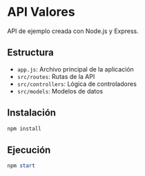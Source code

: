 # API Valores

API de ejemplo creada con Node.js y Express.

## Estructura
- `app.js`: Archivo principal de la aplicación
- `src/routes`: Rutas de la API
- `src/controllers`: Lógica de controladores
- `src/models`: Modelos de datos

## Instalación

```powershell
npm install
```

## Ejecución

```powershell
npm start
```
